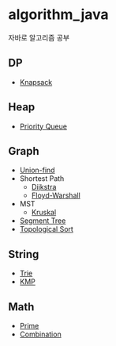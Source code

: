 # algorithm_java  
자바로 알고리즘 공부    
## DP  
 - [Knapsack](https://github.com/kyusch0330/algorithm_java/blob/master/Algorithm/src/dp/Knapsack.java)  
## Heap 
 - [Priority Queue](https://github.com/kyusch0330/algorithm_java/blob/master/Algorithm/src/heap/Heap.java)  
## Graph  
 - [Union-find](https://github.com/kyusch0330/algorithm_java/blob/master/Algorithm/src/graph/union_find/UnionFind.java)
 - Shortest Path  
   - [Dijkstra](https://github.com/kyusch0330/algorithm_java/blob/master/Algorithm/src/graph/shortest_path/dijkstra/Dijkstra.java)  
   - [Floyd-Warshall](https://github.com/kyusch0330/algorithm_java/blob/master/Algorithm/src/graph/shortest_path/floyd_warshall/FloydWarshall.java)  
 - MST  
   - [Kruskal](https://github.com/kyusch0330/algorithm_java/blob/master/Algorithm/src/graph/mst/kruskal/Kruskal.java)  
 - [Segment Tree](https://github.com/kyusch0330/algorithm_java/blob/master/Algorithm/src/graph/segment_tree/segmentTree.java)  
 - [Topological Sort](https://github.com/kyusch0330/algorithm_java/blob/master/Algorithm/src/graph/topological_sort/TopologicalSort.java)  
## String
 - [Trie](https://github.com/kyusch0330/algorithm_java/blob/master/Algorithm/src/string/trie/Trie.java)  
 - [KMP](https://github.com/kyusch0330/algorithm_java/blob/master/Algorithm/src/string/kmp/KMP.java)  
## Math  
 - [Prime](https://github.com/kyusch0330/algorithm_java/blob/master/Algorithm/src/Math/prime/Eratos.java)  
 - [Combination](https://github.com/kyusch0330/algorithm_java/blob/master/Algorithm/src/Math/combination/Combination.java)    

